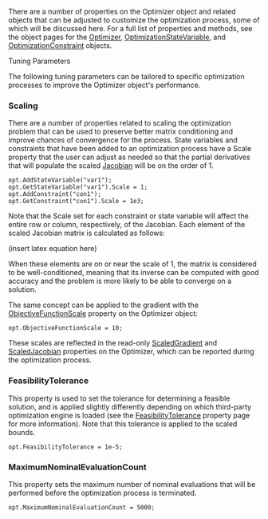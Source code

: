There are a number of properties on the Optimizer object and related objects that can be adjusted to customize the optimization process, some of which will be discussed here. For a full list of properties and methods, see the object pages for the [Optimizer](https://ai-solutions.com/_help_Files/optimizer_nanosecond.htm), [OptimizationStateVariable](https://ai-solutions.com/_help_Files/optimizationstatevariable_nanosecond.htm), and [OptimizationConstraint](https://ai-solutions.com/_help_Files/optimizationconstraint_nanosecond.htm) objects.

Tuning Parameters

The following tuning parameters can be tailored to specific optimization processes to improve the Optimizer object's performance.

### Scaling
There are a number of properties related to scaling the optimization problem that can be used to preserve better matrix conditioning and improve chances of convergence for the process. State variables and constraints that have been added to an optimization process have a Scale property that the user can adjust as needed so that the partial derivatives that will populate the scaled [Jacobian](https://ai-solutions.com/_help_Files/specifying_known_derivatives.htm#achr_jacobiangradient) will be on the order of 1.

```
opt.AddStateVariable("var1");
opt.GetStateVariable("var1").Scale = 1;
opt.AddConstraint("con1");
opt.GetConstraint("con1").Scale = 1e3;
```

Note that the Scale set for each constraint or state variable will affect the entire row or column, respectively, of the Jacobian. Each element of the scaled Jacobian matrix is calculated as follows:

(insert latex equation here)

When these elements are on or near the scale of 1, the matrix is considered to be well-conditioned, meaning that its inverse can be computed with good accuracy and the problem is more likely to be able to converge on a solution.

The same concept can be applied to the gradient with the [ObjectiveFunctionScale](https://ai-solutions.com/_help_Files/optimizer_objectivefunctionscale_nanosecond.htm) property on the Optimizer object:

```
opt.ObjectiveFunctionScale = 10;
```

These scales are reflected in the read-only [ScaledGradient](https://ai-solutions.com/_help_Files/optimizer_scaledgradient_nanosecond.htm) and [ScaledJacobian](https://ai-solutions.com/_help_Files/optimizer_scaledjacobian_nanosecond.htm) properties on the Optimizer, which can be reported during the optimization process.

### FeasibilityTolerance
This property is used to set the tolerance for determining a feasible solution, and is applied slightly differently depending on which third-party optimization engine is loaded (see the [FeasibilityTolerance](https://ai-solutions.com/_help_Files/optimizer_feasibilitytolerance_nanosecond.htm) property page for more information). Note that this tolerance is applied to the scaled bounds.

```
opt.FeasibilityTolerance = 1e-5;
```

### MaximumNominalEvaluationCount

This property sets the maximum number of nominal evaluations that will be performed before the optimization process is terminated.

```
opt.MaximumNominalEvaluationCount = 5000;
```
